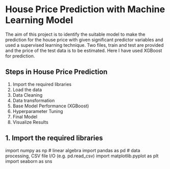 # House Price Prediction with Machine Learning Model

The aim of this project is to identify the suitable model to make the prediction for the house price with given significant predictor variables and used a supervised learning technique. Two files, train and test are provided and the price of the test data is to be estimated. Here I have used XGBoost for prediction.


## Steps in House Price Prediction
1. Import the required libraries
2. Load the data
3. Data Cleaning
4. Data transformation
5. Base Model Performance (XGBoost)
6. Hyperparameter Tuning
7. Final Model
8. Visualize Results

## 1. Import the required libraries
import numpy as np # linear algebra
import pandas as pd # data processing, CSV file I/O (e.g. pd.read_csv)
import matplotlib.pyplot as plt
import seaborn as sns

 
